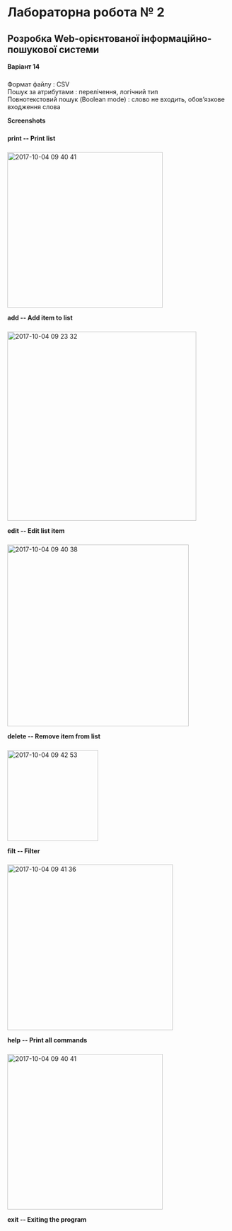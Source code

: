 Лабораторна робота № 2
===
Розробка Web-орієнтованої інформаційно-пошукової системи 
-----------------------------------
**Варіант 14**
###

Формат файлу : CSV     
Пошук за атрибутами : перелічення, логічний тип        
Повнотекстовий пошук (Boolean mode) : слово не входить, обов’язкове входження слова 

**Screenshots**
###

**print  -- Print list**
###
<img width="351" alt="2017-10-04 09 40 41" src="https://user-images.githubusercontent.com/14141164/31163214-0d819ef6-a8ea-11e7-805f-dbf07116a949.png">

**add    -- Add item to list**
###
<img width="427" alt="2017-10-04 09 23 32" src="https://user-images.githubusercontent.com/14141164/31163003-f1dd62da-a8e8-11e7-8b65-31c7c138d3f9.png">

**edit   -- Edit list item**
###
<img width="410" alt="2017-10-04 09 40 38" src="https://user-images.githubusercontent.com/14141164/31162993-e70f5a2a-a8e8-11e7-8ea9-b6184665576b.png">

**delete -- Remove item from list**
###
<img width="205" alt="2017-10-04 09 42 53" src="https://user-images.githubusercontent.com/14141164/31162981-d1bdd75a-a8e8-11e7-8469-fae85152a5fc.png">

**filt -- Filter**
###
<img width="374" alt="2017-10-04 09 41 36" src="https://user-images.githubusercontent.com/14141164/31163201-f8344fee-a8e9-11e7-8ae6-914e28b5a6e2.png">


**help   -- Print all commands**
###
<img width="351" alt="2017-10-04 09 40 41" src="https://user-images.githubusercontent.com/14141164/31163214-0d819ef6-a8ea-11e7-805f-dbf07116a949.png">

**exit   -- Exiting the program**
###


